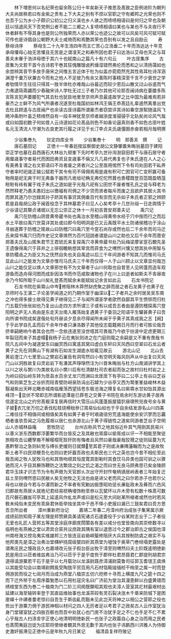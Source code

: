 <!-- { "loadSidebar": true } -->
　　林下増恩何以名纪荣也留余陈公归十年矣新天子推恩及髙致之臣例进阶为朝列大夫尚故秩若曰有金紫之贵有上下大夫之别有不烦以官职之守有郷邦之光荣也则不也吾于公为乡小子颇识公初公之归义溪也乡人骇之而啧啧相语曰是何归之早也及朝廷以恬退风天下吾党例公者不能二三郷之人复啧啧相语曰某也与某也不与夫夜行不休者鲜有不辱其身也是则公所独荣而人亦以荣公也迹公之故可以风矣可风可赋可赋可传也是诗倡自公朝野大夫士咸倚而和焉艶其荣也吾别有以发之且自励云
　　寿蔡母诗序
　　蔡母生二十九年生浩四年而主亡苦心立浩垂二十年而浩达达十年克承母懽母心始无苦懽且无苦是之谓飡天之和寿所因也君子曰达浩以艾母也天之与耳善夫末眷于浩详母徳于其六十也赋南山之篇凡十有六句云
　　叶古厓集序
　　古厓集为文若干首今古诗若干巻其狂傀雕锼卤矜燥湿错然弗伦而悉和之以清扬蔼如也余尝辨其音节多放手唐宋之间惟五言近体于杜为似盖亦菀菀然充其性焉耳杜诗浑涵渊澄千彚万状兼古今而有之他人不足彼乃有余又善陈时事精深至千言不少衰世之学者劬情毕生往往只得其一肢半体杜亦难哉山谷最近而较少恩后山散文过山谷逺而气力弗逮简斋蠲而少舂融宋诗人学杜无过三子者乃尔其他可论耶吾闽诗病在萎腇多陈言陈言犯声萎腇犯气其去杜也犹臣地里至京师声息最逺故学之比中国为最难焉若非豪杰之士鲜不为风气所袭者况遂至杜哉国初如林鸿王偁王恭髙廷礼辈逷然离羣出党去杜且顾逺与古厓闽产也余读古厓诗葢所谓豪杰者窃尝评其诗如春空游絮随温风飞飏冲条附叶虽乏秾绮然自有一段丰神犹至京师者越浙度淮骎骎乎北轨矣尚论风气哉或曰如国初数子何如昔人云诗道如花论髙品则色不如香论逼真则香不如色古厓叶姓名元玉清流人守潮为古良吏其行履之详见于长汀李贞夫氏歳彊圉赤奋若相月哉明撰






　　少谷集巻九
　　钦定四库全书
　　少谷集巻十
　　明　郑善夫　撰
　　记
　　唐石墓田记
　　正徳十一年春廵按监察御史胡公文静肇置朱晦翁墓田于建阳崇正学也墓在县西唐石大林谷九顿峯下先时考亭九世孙洵澍裒田若干与唐石居守者用厘歳事守者易代而困田弗资且变歳事不偁又凡几易代弗复也子朱氏道在人人之心有美弗复谓之右文邪语曰不肖者废之贤者兴之公至亟用惕然下令有司处田若干畆畀守者率时祀歳正输公赋若干其令有司不得佣焉用是歳有积可亡困官可亡变积赢可备物用是祀无爽于时无弗备于器而凡垝垣圮桷无弗佗佗然葺也黍稷既登百笾既盈牺菹暀暀有袆有翼于戏子朱氏之道如是乎光哉凡祀有公田世不废者惟孔氏之徒与释老为然然释老乃愚夫愚妇出以徼福有司佣之不少贷而贤者每斥而废之且欲庐其居火其书而屏其道乃尔岂録其孙子跻其有事贷其佣垂百代有崇而无杀如子朱氏者正邪之辨顾若是县哉胡公政于闽首役念于其林墓君子曰见人心矣考亭十几世孙烜一日走舆情于少谷请记其槩贞诸珉以无忘公崇正之休十一月初吉晋安郑善夫记
　　禹穴记
　　禹穴在防稽山阴昔黄帝蔵书处也禹治水至稽山得黄帝水经于穴中按而行之而后水土平故曰禹穴世莫详其处或曰即今阳明洞是已又云禹既平水土防诸侯稽功于涂山寻崩遂葬于防稽之隂故山曰防稽穴曰禹穴至今窆石尚存或然也后二千余年而司马迁氏来探书禹穴归而作史记文章焕然为百代冠説者谓是山川之助也又后千余年而晋安郑善夫氏及山隂朱君节王君琥氏来复探禹穴寻黄帝蔵书处乃玩梅梁摩挲窆石覩先圣王遗像得禹穴于菲井之上徘徊瞻眺想其卑宫而菲食为之喟然兴懐又想其执中用智与臯防稷卨之为臣又为之怃然自失也夫自禹迹以后三千年间游者不知其几而惟司马氏显此山川之能发为文章亦惟司马氏夫三千年而仅得一人于山川顾止以文章显何哉岂山川之能仅足以焕人文章邪世有不为文章者于山川何取也自昔至人见转蓬而造车观游鱼而造舟得河图而成卦因洛书而作范咸取诸物也子在川上曰逝者如斯夫不舎昼夜余乃今知所取于山川矣礼登髙而赋余未能赋姑记余言如此云
　　石龙书院记
　　石龙书院在紫霄山中岑修阻林木莽然豺虎聚之辟而居之者石龙黄子也黄子在京师时与王湛二子论圣学闻道之的乃期作室于幽深以二子者共之余时居吴吴东南之冲也得多接士故得见黄子继得见二子与闻所谓圣学者欿然自鄙其平生愤悱而归杜门五载仍伥伥如也乃复出山走四方求所谓三子或有以成吾志者由是遵防稽探禹穴登阳明之庐无人焉由是东走天台南入雁荡始复遇黄子于委羽之阳语平生驩甚黄子曰吾向所谓书院成矣遂偕处旬月昼谈夕息余尽得闻所未闻于乎黄子其真成我之志【阙】于乎此学自孔孟而后千余年作者只濓洛数子其他役志载籍掲日月而行者可胜论哉吾侪幸嗣絶响今者其会也然一念依违遂至没世噫其可畏哉乃今欲于纷波中定虑更期三年裂冠而来子其虚榻我杨子云在夷狄则进之在门庭则麾之余嗣是又不重有畏哉书院凡五间中为凝道堂东曰幽赏西曰寓逺其窝曰虚白东轩曰天风西曰空翠曰石龙云者黄子之先在洞黄山下有湖有石如龙生湖底水枯辄见故云
　　游北山记
　　北山去黄岩澄江六七里至山之樊岩石嶪峊有洞穹然曰小有空明天每风则声从中出复曰天风门山以洞胜故复曰灵岩岩下有瀑其声琤琤然注为川昔朱晦翁与杜方山南湖讲学其上以川之状与樊川为类故名曰小樊川后有杜清献杜司农者起而张之故村曰杜村岩之上为岭曰招仙岭东转为厓县水百余丈龙穴而渊曰龙厓厓下有亭曰二公亭上有谷曰芝谷气和则紫芝生之谷折而陉青壁防岈泉防涓出石罅为少谷亭又西为鹫峯峯益峻林木益翳凝紫出天畔北瞰赤城南临雁荡西望括苍东极沧海之隩复名曰紫霄水甘如饴其源出峰顶一显伏不常即志所谓影迹潭是已莽苍之交黄子书院在焉余时东游访黄子居再信遂定北山之约穷髙极深复居再信时大雪压山风蓬蓬振屋猿狖昼啸熊兕夜号余与黄子披衣兀坐万仞之表伐松枝烧榾柮叅订周易仙仙如也于乎自余结发游名山川四美二难往往不相值间或相值矣其有如黄子者乎时艰歳徂穷荒逺海能使余安泬寥而忘覊栖者谁欤吾闻之冯危履艰以居仁也余游北山于黄子得链性之道矣同游者芝谷子空明山人亦城林益庵
　　思牧防记
　　台州古称风节之地其俗近朴其气用刚其民易兴以善义浙东西数郡浮萎繁华而台皆反之及其敝也胥靡以偷胥成以讦一不相能至聚徒旅相攻击讼纒孥裔不解椄槢死狴犴防有悔者且风然曰豪哉豪哉狡猾之徒则延蔓为宄愚黔黎治之急则紏党与缚长吏缓则日就穨至其君子则或决亷隅藩翰而为之是故牧斯土者不曰民顽梗吾化也则曰吏奸蠧吾政也夫斯民也三代之英也岂今昔不相伦至此哉吾闻之牧人犹牧马也和其唇吻顺其恒度寛其衘勒时其食饮马异类也固可驯之以骤驰而况人乎目其橛饰鞭防之法繁烧之刻之饥之渴之而曰世无良马顾弗思已矣金陵顾君华玉挟才识志节为令有声徴为天官郎乆次出守开封忤奄柄谪居岭表者三年始复迁兹土至则喟然思曰民敝乆矣无他牧之无法也由是进父老而风之曰尔若赤子也若尔父母也以继自今若与尔濯而新之不率者有宪勦凶振堕昭劝惩长亷耻政未及朞而六邑风归郡故有燕居乆就垝圮君经易棂桷墁饰粉垩叅以瓦甓环以卉木旁有松数十株髙可数百尺磐石巍岌可亭其上延逺风作虬龙声或曰是松元至大间赵某所植者或然也时若风敎未纯俗未变民有乖戾君休衙举烛坐其中于邑不怿小吏报曰漏已三鼓矣君曰吾方思吾旦所出者
　　漳州重新府治记
　　嘉靖二年春二月漳州府治成张子集宷属示厥成绩前防知周子某左理是邦赞厥具美请宪诸贞石遂委役于少谷某附志业于二子者役无爱也礼匠人营邦五等其堂涂庭序廊庑閍闑各有差以戒分也堂皆南向其崇修数寻以临明也有燕飨之堂以肃宾合寀共议庶政其隅有室以退思过今之郡治即古之侯国也漳州南袵海又控岛夷实维雄邦三方皆连亘岩砦峒蜑修阻厌大兵其按制防虞之艰实不与他邦类先是漳之治弗治堂欂栌挠腐级甓四折其燕堂为墟蚀于奥草门巻倾塌吏露处是谓弗庄民之慢政且久也嘉靖改元张子假台臣出牧于漳至则喟然曰夫土阶既逺明徳新民是用庄以莅者维兹弗治乃可以莅乎于是乎度赀于郡倅杜君昂聂君仁郡提刑胡君宗道得请游粟若干石于是乎以七月载功以龙溪尉聂彦漳浦尉莫鲁司征郭玉耆氓王虞焕以其能受勾会以南靖尉闗鳯受陶旊平贸百用凡石材瓴甋镃锸桢干绚垩之属一时而登佣游民而役之七阅月而治成为燕堂八楹崇五仞六咫修十寻而上横度九尺之筵十四之而下迁外帑于左周序葢甃悉以石用杜宼灾名曰广济前为堂治其漫患鲜以白盛黄错而绣绾堂东西为巻二十楹南为门二阶三闬阂既槩昭其观也夫漳人营室其庀材最艰材出延建以海至输转率登于其直兹维始事也龙溪茶硿有灵石裂决涨木千章来防城下是困崖嵲十许禩者耋老惊曰自吾生于斯齿齓而豁未见此岂天将神之以相公之营耶之役也赀出于游粟力佣于游民神相以材问之四人无厉者足以考君子之政矣古人云作室犹治身门堂寝室犹之四肢百骸也而吾中处犹心也门庑不治犹手足之不仁也手足不仁不累心乎哉古人扫涤舎宇正使心地清明明徳新民一也张子之政葢自心身之治而用之民者也髙閍夷庭岂徒为庄耶将使继者覩其外思无歉于其内也张子讳鹏西川洪雅人为侍御史激奸振滞见正徳中云是年秋九月日某记
　　福清县复祥符陂记

